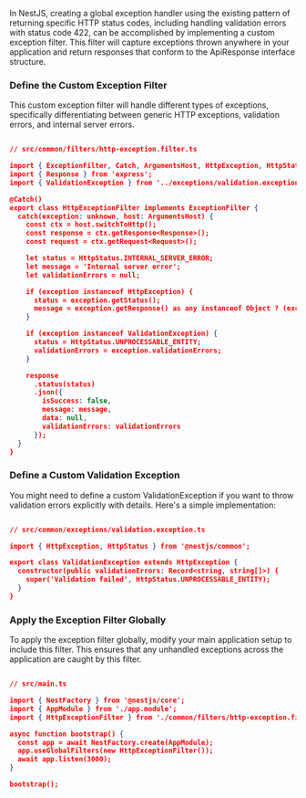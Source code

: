 In NestJS, creating a global exception handler using the existing pattern of returning specific HTTP status codes, including handling validation errors with status code 422, can be accomplished by implementing a custom exception filter. This filter will capture exceptions thrown anywhere in your application and return responses that conform to the ApiResponse interface structure.

### Define the Custom Exception Filter

This custom exception filter will handle different types of exceptions, specifically differentiating between generic HTTP exceptions, validation errors, and internal server errors.

```json

// src/common/filters/http-exception.filter.ts

import { ExceptionFilter, Catch, ArgumentsHost, HttpException, HttpStatus } from '@nestjs/common';
import { Response } from 'express';
import { ValidationException } from '../exceptions/validation.exception'; // Assuming you define this

@Catch()
export class HttpExceptionFilter implements ExceptionFilter {
  catch(exception: unknown, host: ArgumentsHost) {
    const ctx = host.switchToHttp();
    const response = ctx.getResponse<Response>();
    const request = ctx.getRequest<Request>();

    let status = HttpStatus.INTERNAL_SERVER_ERROR;
    let message = 'Internal server error';
    let validationErrors = null;

    if (exception instanceof HttpException) {
      status = exception.getStatus();
      message = exception.getResponse() as any instanceof Object ? (exception.getResponse() as any).message : (exception.getResponse() as any);
    }

    if (exception instanceof ValidationException) {
      status = HttpStatus.UNPROCESSABLE_ENTITY;
      validationErrors = exception.validationErrors;
    }

    response
      .status(status)
      .json({
        isSuccess: false,
        message: message,
        data: null,
        validationErrors: validationErrors
      });
  }
}


```

### Define a Custom Validation Exception

You might need to define a custom ValidationException if you want to throw validation errors explicitly with details. Here's a simple implementation:

```json

// src/common/exceptions/validation.exception.ts

import { HttpException, HttpStatus } from '@nestjs/common';

export class ValidationException extends HttpException {
  constructor(public validationErrors: Record<string, string[]>) {
    super('Validation failed', HttpStatus.UNPROCESSABLE_ENTITY);
  }
}

```

### Apply the Exception Filter Globally

To apply the exception filter globally, modify your main application setup to include this filter. This ensures that any unhandled exceptions across the application are caught by this filter.

```json

// src/main.ts

import { NestFactory } from '@nestjs/core';
import { AppModule } from './app.module';
import { HttpExceptionFilter } from './common/filters/http-exception.filter';

async function bootstrap() {
  const app = await NestFactory.create(AppModule);
  app.useGlobalFilters(new HttpExceptionFilter());
  await app.listen(3000);
}

bootstrap();


```
